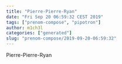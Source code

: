 ```yaml
---
title: "Pierre-Pierre-Ryan"
date: "Fri Sep 20 06:59:32 CEST 2019"
tags: ["prenom-compose", "pipotron"]
author: m1ch3l
categories: ["generated"]
slug: "prenom-compose/2019-09-20-06:59:32"
---
```


Pierre-Pierre-Ryan
